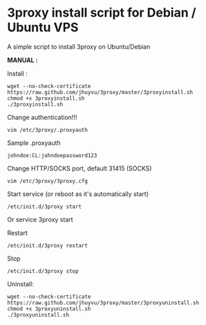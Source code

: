 3proxy install script for Debian / Ubuntu VPS
======================================================

A simple script to install 3proxy on Ubuntu/Debian

**MANUAL :**

Install :

    wget --no-check-certificate https://raw.github.com/jhuyvu/3proxy/master/3proxyinstall.sh
    chmod +x 3proxyinstall.sh
    ./3proxyinstall.sh

Change authentication!!! 

    vim /etc/3proxy/.proxyauth
	
Sample .proxyauth

    johndoe:CL:johndoepassword123

Change HTTP/SOCKS port, default 31415 (SOCKS)

    vim /etc/3proxy/3proxy.cfg
    

Start service (or reboot as it's automatically start)

    /etc/init.d/3proxy start
Or
    service 3proxy start

Restart
    
    /etc/init.d/3proxy restart

Stop
        
    /etc/init.d/3proxy stop
	
Uninstall:

	wget --no-check-certificate https://raw.github.com/jhuyvu/3proxy/master/3proxyuninstall.sh
	chmod +x 3proxyuninstall.sh
	./3proxyuninstall.sh